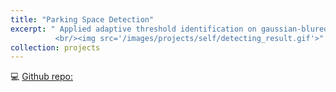 ```yaml
---
title: "Parking Space Detection"
excerpt: " Applied adaptive threshold identification on gaussian-blured image with self-annotated rectangle
          <br/><img src='/images/projects/self/detecting_result.gif'>"
collection: projects
---
```


:computer: [Github repo:](https://github.com/yi-cheng-liu/park_space_detection)

